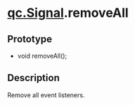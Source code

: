 # [qc.Signal](README.md).removeAll

## Prototype
* void removeAll();

## Description
Remove all event listeners.
